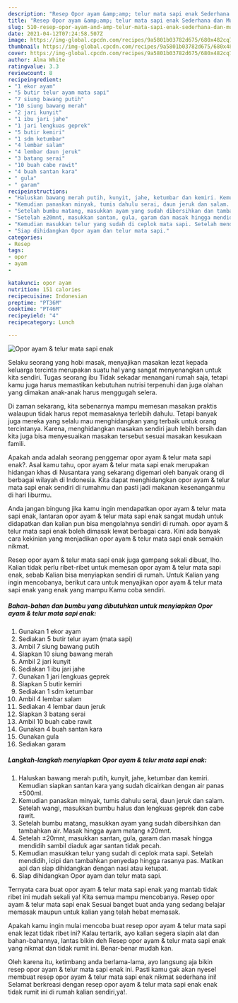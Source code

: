 ```yaml
---
description: "Resep Opor ayam &amp;amp; telur mata sapi enak Sederhana dan Mudah Dibuat"
title: "Resep Opor ayam &amp;amp; telur mata sapi enak Sederhana dan Mudah Dibuat"
slug: 510-resep-opor-ayam-and-amp-telur-mata-sapi-enak-sederhana-dan-mudah-dibuat
date: 2021-04-12T07:24:58.507Z
image: https://img-global.cpcdn.com/recipes/9a5801b03782d675/680x482cq70/opor-ayam-telur-mata-sapi-enak-foto-resep-utama.jpg
thumbnail: https://img-global.cpcdn.com/recipes/9a5801b03782d675/680x482cq70/opor-ayam-telur-mata-sapi-enak-foto-resep-utama.jpg
cover: https://img-global.cpcdn.com/recipes/9a5801b03782d675/680x482cq70/opor-ayam-telur-mata-sapi-enak-foto-resep-utama.jpg
author: Alma White
ratingvalue: 3.3
reviewcount: 8
recipeingredient:
- "1 ekor ayam"
- "5 butir telur ayam mata sapi"
- "7 siung bawang putih"
- "10 siung bawang merah"
- "2 jari kunyit"
- "1 ibu jari jahe"
- "1 jari lengkuas geprek"
- "5 butir kemiri"
- "1 sdm ketumbar"
- "4 lembar salam"
- "4 lembar daun jeruk"
- "3 batang serai"
- "10 buah cabe rawit"
- "4 buah santan kara"
- " gula"
- " garam"
recipeinstructions:
- "Haluskan bawang merah putih, kunyit, jahe, ketumbar dan kemiri. Kemudian siapkan santan kara yang sudah dicairkan dengan air panas ±500ml."
- "Kemudian panaskan minyak, tumis dahulu serai, daun jeruk dan salam. Setelah wangi, masukkan bumbu halus dan lengkuas geprek dan cabe rawit."
- "Setelah bumbu matang, masukkan ayam yang sudah dibersihkan dan tambahkan air. Masak hingga ayam matang ±20mnt."
- "Setelah ±20mnt, masukkan santan, gula, garam dan masak hingga mendidih sambil diaduk agar santan tidak pecah."
- "Kemudian masukkan telur yang sudah di ceplok mata sapi. Setelah mendidih, icipi dan tambahkan penyedap hingga rasanya pas. Matikan api dan siap dihidangkan dengan nasi atau ketupat."
- "Siap dihidangkan Opor ayam dan telur mata sapi."
categories:
- Resep
tags:
- opor
- ayam
- 

katakunci: opor ayam  
nutrition: 151 calories
recipecuisine: Indonesian
preptime: "PT36M"
cooktime: "PT46M"
recipeyield: "4"
recipecategory: Lunch

---
```



![Opor ayam &amp; telur mata sapi enak](https://img-global.cpcdn.com/recipes/9a5801b03782d675/680x482cq70/opor-ayam-telur-mata-sapi-enak-foto-resep-utama.jpg)

Selaku seorang yang hobi masak, menyajikan masakan lezat kepada keluarga tercinta merupakan suatu hal yang sangat menyenangkan untuk kita sendiri. Tugas seorang ibu Tidak sekadar menangani rumah saja, tetapi kamu juga harus memastikan kebutuhan nutrisi terpenuhi dan juga olahan yang dimakan anak-anak harus menggugah selera.

Di zaman  sekarang, kita sebenarnya mampu memesan masakan praktis walaupun tidak harus repot memasaknya terlebih dahulu. Tetapi banyak juga mereka yang selalu mau menghidangkan yang terbaik untuk orang tercintanya. Karena, menghidangkan masakan sendiri jauh lebih bersih dan kita juga bisa menyesuaikan masakan tersebut sesuai masakan kesukaan famili. 



Apakah anda adalah seorang penggemar opor ayam &amp; telur mata sapi enak?. Asal kamu tahu, opor ayam &amp; telur mata sapi enak merupakan hidangan khas di Nusantara yang sekarang digemari oleh banyak orang di berbagai wilayah di Indonesia. Kita dapat menghidangkan opor ayam &amp; telur mata sapi enak sendiri di rumahmu dan pasti jadi makanan kesenanganmu di hari liburmu.

Anda jangan bingung jika kamu ingin mendapatkan opor ayam &amp; telur mata sapi enak, lantaran opor ayam &amp; telur mata sapi enak sangat mudah untuk didapatkan dan kalian pun bisa mengolahnya sendiri di rumah. opor ayam &amp; telur mata sapi enak boleh dimasak lewat berbagai cara. Kini ada banyak cara kekinian yang menjadikan opor ayam &amp; telur mata sapi enak semakin nikmat.

Resep opor ayam &amp; telur mata sapi enak juga gampang sekali dibuat, lho. Kalian tidak perlu ribet-ribet untuk memesan opor ayam &amp; telur mata sapi enak, sebab Kalian bisa menyiapkan sendiri di rumah. Untuk Kalian yang ingin mencobanya, berikut cara untuk menyajikan opor ayam &amp; telur mata sapi enak yang enak yang mampu Kamu coba sendiri.

<!--inarticleads1-->

##### Bahan-bahan dan bumbu yang dibutuhkan untuk menyiapkan Opor ayam &amp; telur mata sapi enak:

1. Gunakan 1 ekor ayam
1. Sediakan 5 butir telur ayam (mata sapi)
1. Ambil 7 siung bawang putih
1. Siapkan 10 siung bawang merah
1. Ambil 2 jari kunyit
1. Sediakan 1 ibu jari jahe
1. Gunakan 1 jari lengkuas geprek
1. Siapkan 5 butir kemiri
1. Sediakan 1 sdm ketumbar
1. Ambil 4 lembar salam
1. Sediakan 4 lembar daun jeruk
1. Siapkan 3 batang serai
1. Ambil 10 buah cabe rawit
1. Gunakan 4 buah santan kara
1. Gunakan  gula
1. Sediakan  garam




<!--inarticleads2-->

##### Langkah-langkah menyiapkan Opor ayam &amp; telur mata sapi enak:

1. Haluskan bawang merah putih, kunyit, jahe, ketumbar dan kemiri. Kemudian siapkan santan kara yang sudah dicairkan dengan air panas ±500ml.
1. Kemudian panaskan minyak, tumis dahulu serai, daun jeruk dan salam. Setelah wangi, masukkan bumbu halus dan lengkuas geprek dan cabe rawit.
1. Setelah bumbu matang, masukkan ayam yang sudah dibersihkan dan tambahkan air. Masak hingga ayam matang ±20mnt.
1. Setelah ±20mnt, masukkan santan, gula, garam dan masak hingga mendidih sambil diaduk agar santan tidak pecah.
1. Kemudian masukkan telur yang sudah di ceplok mata sapi. Setelah mendidih, icipi dan tambahkan penyedap hingga rasanya pas. Matikan api dan siap dihidangkan dengan nasi atau ketupat.
1. Siap dihidangkan Opor ayam dan telur mata sapi.




Ternyata cara buat opor ayam &amp; telur mata sapi enak yang mantab tidak ribet ini mudah sekali ya! Kita semua mampu mencobanya. Resep opor ayam &amp; telur mata sapi enak Sesuai banget buat anda yang sedang belajar memasak maupun untuk kalian yang telah hebat memasak.

Apakah kamu ingin mulai mencoba buat resep opor ayam &amp; telur mata sapi enak lezat tidak ribet ini? Kalau tertarik, ayo kalian segera siapin alat dan bahan-bahannya, lantas bikin deh Resep opor ayam &amp; telur mata sapi enak yang nikmat dan tidak rumit ini. Benar-benar mudah kan. 

Oleh karena itu, ketimbang anda berlama-lama, ayo langsung aja bikin resep opor ayam &amp; telur mata sapi enak ini. Pasti kamu gak akan nyesel membuat resep opor ayam &amp; telur mata sapi enak nikmat sederhana ini! Selamat berkreasi dengan resep opor ayam &amp; telur mata sapi enak enak tidak rumit ini di rumah kalian sendiri,ya!.

